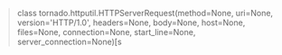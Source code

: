 >class tornado.httputil.HTTPServerRequest(method=None, uri=None, version='HTTP/1.0', headers=None, body=None, host=None, files=None, connection=None, start_line=None, server_connection=None)[s